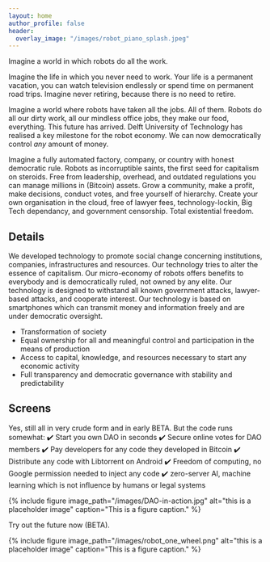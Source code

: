 ```yaml
---
layout: home
author_profile: false
header:
  overlay_image: "/images/robot_piano_splash.jpeg"
---
```

Imagine a world in which robots do all the work.

Imagine the life in which you never need to work. Your life is a permanent vacation, you can watch television endlessly or spend time on permanent road trips. Imagine never retiring, because there is no need to retire.

Imagine a world where robots have taken all the jobs. All of them. Robots do all our dirty work, all our mindless office jobs, they make our food, everything. This future has arrived. Delft University of Technology has realised a key milestone for the robot economy. We can now democratically control _any_ amount of money.

Imagine a fully automated factory, company, or country with honest democratic rule. Robots as incorruptible saints, the first seed for capitalism on steroids. Free from leadership, overhead, and outdated regulations you can manage millions in (Bitcoin) assets. Grow a community, make a profit, make decisions, conduct votes, and free yourself of hierarchy. Create your own organisation in the cloud, free of lawyer fees, technology-lockin, Big Tech dependancy, and government censorship. Total existential freedom.

## Details
We developed technology to promote social change concerning institutions, companies, infrastructures and resources.
Our technology tries to alter the essence of capitalism. Our micro-economy of robots offers benefits to everybody and is democratically ruled, not owned by any elite.
Our technology is designed to withstand all known government attacks, lawyer-based attacks, and cooperate interest.
Our technology is based on smartphones which can transmit money and information freely and are under democratic oversight. 

- Transformation of society
- Equal ownership for all and meaningful control and participation in the means of production
- Access to capital, knowledge, and resources necessary to start any economic activity
- Full transparency and democratic governance with stability and predictability

## Screens

Yes, still all in very crude form and in early BETA. But the code runs somewhat:
:heavy_check_mark: Start you own DAO in seconds
:heavy_check_mark: Secure online votes for DAO members
:heavy_check_mark: Pay developers for any code they developed in Bitcoin
:heavy_check_mark: Distribute any code with Libtorrent on Android
:heavy_check_mark: Freedom of computing, no Google permission needed to inject any code
:heavy_check_mark: zero-server AI, machine learning which is not influence by humans or legal systems

{% include figure image_path="/images/DAO-in-action.jpg" alt="this is a placeholder image" caption="This is a figure caption." %}

Try out the future now (BETA).

{% include figure image_path="/images/robot_one_wheel.png" alt="this is a placeholder image" caption="This is a figure caption." %}
